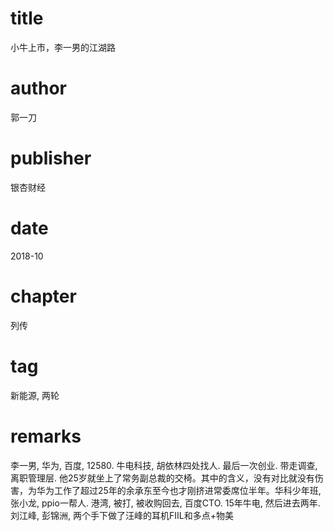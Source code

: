 # title
小牛上市，李一男的江湖路

# author
郭一刀

# publisher
银杏财经

# date
2018-10

# chapter
列传

# tag
新能源, 两轮

# remarks
李一男, 华为, 百度, 12580. 牛电科技, 胡依林四处找人. 最后一次创业. 带走调查, 离职管理层. 他25岁就坐上了常务副总裁的交椅。其中的含义，没有对比就没有伤害，为华为工作了超过25年的余承东至今也才刚挤进常委席位半年。华科少年班, 张小龙, ppio一帮人. 港湾, 被打, 被收购回去, 百度CTO. 15年牛电, 然后进去两年. 刘江峰, 彭锦洲, 两个手下做了汪峰的耳机FIIL和多点+物美

